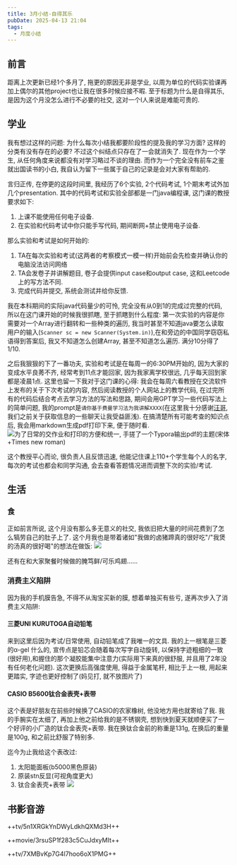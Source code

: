 ```yaml
---
title: 3月小结-自得其乐
pubDate: 2025-04-13 21:04
tags:
  - 月度小结
---
```

## 前言
距离上次更新已经1个多月了, 拖更的原因无非是学业, 以周为单位的代码实验课再加上偶尔的其他project也让我在很多时候应接不暇. 至于标题为什么是自得其乐, 是因为这个月没怎么进行不必要的社交, 这对一个I人来说是难能可贵的.
## 学业
我有想过这样的问题: 为什么每次小结我都要阶段性的提及我的学习方面? 这样的分类有没有存在的必要? 不过这个纠结点只存在了一会就消失了. 现在作为一个学生, 从任何角度来说都没有对学习略过不谈的理由. 而作为一个完全没有前车之鉴就出国读书的小白, 我自认为留下一些属于自己的记录是会对大家有帮助的.

言归正传, 在停更的这段时间里, 我经历了6个实验, 2个代码考试, 1个期末考试外加几个presentation. 其中的代码考试和实验全部都是一门java编程课, 这门课的教授要求如下:
1. 上课不能使用任何电子设备.
2. 在实验和代码考试中你只能手写代码, 期间断网+禁止使用电子设备.

那么实验和考试是如何开始的:
1. TA在每次实验和考试(这两者的考察模式一模一样)开始前会先检查并确认你的电脑没法访问网络
2. TA会发卷子并讲解题目, 卷子会提供input case和output case, 这和Leetcode上的写方法不同.
3. 完成代码并提交, 系统会测试并给你反馈.

我在本科期间的实际java代码量少的可怜, 完全没有从0到1的完成过完整的代码, 所以在这门课开始的时候我很抓瞎, 至于抓瞎到什么程度: 第一次实验的内容是你需要对一个Array进行翻转和一些种类的遍历, 我当时甚至不知道java要怎么读取用户的输入(`Scanner sc = new Scanner(System.in)`),在和旁边的中国同学窃窃私语得到答案后, 我又不知道怎么创建Array, 甚至不知道怎么遍历. 满分10分得了1/10. 

之后我狠狠的下了一番功夫, 实验和考试是在每周一的6:30PM开始的, 因为大家的变成水平良莠不齐, 经常考到11点才能回家, 因为我家离学校很远, 几乎每天回到家都是凌晨1点. 这里也留一下我对于这门课的心得: 我会在每周六看教授在交流软件上发布的关于下次考试的内容, 然后阅读教授的个人网站上的教学代码, 在过完所有的代码后结合考点去学习方法的写法和思路, 期间会用GPT学习一些代码写法上的简单问题, 我的prompt是`请你基于费曼学习法为我讲解XXXX`(在这里我十分感谢[汪哥](https://nortant.com), 我们之前关于获取信息的一些聊天让我受益匪浅). 在搞清楚所有可能考查的知识点后, 我会用markdown生成pdf打印下来, 便于随时看.
![为了日常的交作业和打印的方便和统一, 手搓了一个Typora输出pdf的主题(宋体+Times new roman)](https://r2.asyncx.top/2025/04/13/202504132314034.webp)

这个教授平心而论, 很负责人且反馈迅速, 他能记住课上110+个学生每个人的名字,每次的考试也都会和同学沟通, 会去查看答题情况进而调整下次的实验/考试. 

## 生活
### 食
正如前言所说, 这个月没有那么多无意义的社交, 我依旧把大量的时间花费到了怎么犒劳自己的肚子上了. 这个月我也是带着诸如"我做的卤猪蹄真的很好吃"/"我煲的汤真的很好喝"的想法在做饭:
![](https://r2.asyncx.top/2025/04/13/202504132334463.webp)

还有在和大家聚餐时候做的腌笃鲜/可乐鸡翅......

### 消费主义陷阱

因为我的手机膜告急, 不得不从淘宝买新的膜, 想着单独买有些亏, 遂再次步入了消费主义陷阱:
#### 三菱UNI KURUTOGA自动铅笔
来到这里后因为考试/日常使用, 自动铅笔成了我唯一的文具. 我的上一根笔是三菱的α-gel
什么的, 宣传点是铅芯会随着每次写字自动旋转, 以保持字迹粗细的一致(很好用),和握住的那个凝胶能集中注意力(实际用下来真的很舒服, 并且用了2年没有任何老化问题). 这次更换后高强度使用, 得益于金属笔杆, 相比于上一根, 用起来更踏实, 字迹也更好控制了(妈见打, 就不放图片了)
#### CASIO B5600钛合金表壳+表带
这个表是好朋友在前些时候换了CASIO的农家橡树, 他没地方用也就寄给了我. 我的手腕实在太细了, 再加上他之前给我的是不锈钢壳, 想到快到夏天就顺便买了一个好评的小厂造的钛合金表壳+表带. 我在换钛合金前的称重是131g, 在换后的重量是100g, 和之前比舒服了特别多.

迄今为止我给这个表改过:
1. 太阳能面板(b5000黑色原装)
2. 原装stn反显(可视角度更大)
3. 钛合金表壳+表带
![](https://r2.asyncx.top/2025/04/13/202504132348653.webp)


## 书影音游

++tv/5n1XRGkYnDWyLdkhQXMd3H++

++movie/3rsuSP1f283c5CuJdxyMIt++

++tv/7XMBvKp7G4l7hoo6oX1PMG++